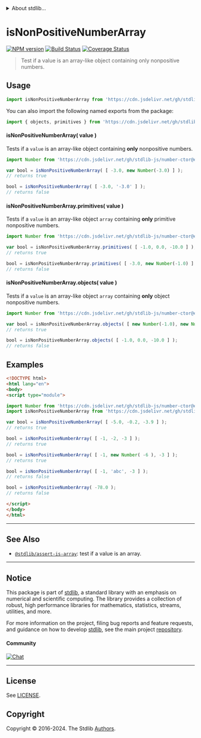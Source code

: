 <!--

@license Apache-2.0

Copyright (c) 2018 The Stdlib Authors.

Licensed under the Apache License, Version 2.0 (the "License");
you may not use this file except in compliance with the License.
You may obtain a copy of the License at

   http://www.apache.org/licenses/LICENSE-2.0

Unless required by applicable law or agreed to in writing, software
distributed under the License is distributed on an "AS IS" BASIS,
WITHOUT WARRANTIES OR CONDITIONS OF ANY KIND, either express or implied.
See the License for the specific language governing permissions and
limitations under the License.

-->


<details>
  <summary>
    About stdlib...
  </summary>
  <p>We believe in a future in which the web is a preferred environment for numerical computation. To help realize this future, we've built stdlib. stdlib is a standard library, with an emphasis on numerical and scientific computation, written in JavaScript (and C) for execution in browsers and in Node.js.</p>
  <p>The library is fully decomposable, being architected in such a way that you can swap out and mix and match APIs and functionality to cater to your exact preferences and use cases.</p>
  <p>When you use stdlib, you can be absolutely certain that you are using the most thorough, rigorous, well-written, studied, documented, tested, measured, and high-quality code out there.</p>
  <p>To join us in bringing numerical computing to the web, get started by checking us out on <a href="https://github.com/stdlib-js/stdlib">GitHub</a>, and please consider <a href="https://opencollective.com/stdlib">financially supporting stdlib</a>. We greatly appreciate your continued support!</p>
</details>

# isNonPositiveNumberArray

[![NPM version][npm-image]][npm-url] [![Build Status][test-image]][test-url] [![Coverage Status][coverage-image]][coverage-url] <!-- [![dependencies][dependencies-image]][dependencies-url] -->

> Test if a value is an array-like object containing only nonpositive numbers.



<section class="usage">

## Usage

```javascript
import isNonPositiveNumberArray from 'https://cdn.jsdelivr.net/gh/stdlib-js/assert-is-nonpositive-number-array@v0.2.2-esm/index.mjs';
```

You can also import the following named exports from the package:

```javascript
import { objects, primitives } from 'https://cdn.jsdelivr.net/gh/stdlib-js/assert-is-nonpositive-number-array@v0.2.2-esm/index.mjs';
```

#### isNonPositiveNumberArray( value )

Tests if a `value` is an array-like object containing **only** nonpositive numbers.

<!-- eslint-disable no-new-wrappers -->

```javascript
import Number from 'https://cdn.jsdelivr.net/gh/stdlib-js/number-ctor@esm/index.mjs';

var bool = isNonPositiveNumberArray( [ -3.0, new Number(-3.0) ] );
// returns true

bool = isNonPositiveNumberArray( [ -3.0, '-3.0' ] );
// returns false
```

#### isNonPositiveNumberArray.primitives( value )

Tests if a `value` is an array-like object `array` containing **only** primitive nonpositive numbers.

<!-- eslint-disable no-new-wrappers -->

```javascript
import Number from 'https://cdn.jsdelivr.net/gh/stdlib-js/number-ctor@esm/index.mjs';

var bool = isNonPositiveNumberArray.primitives( [ -1.0, 0.0, -10.0 ] );
// returns true

bool = isNonPositiveNumberArray.primitives( [ -3.0, new Number(-1.0) ] );
// returns false
```

#### isNonPositiveNumberArray.objects( value )

Tests if a `value` is an array-like object `array` containing **only** object nonpositive numbers.

<!-- eslint-disable no-new-wrappers, max-len -->

```javascript
import Number from 'https://cdn.jsdelivr.net/gh/stdlib-js/number-ctor@esm/index.mjs';

var bool = isNonPositiveNumberArray.objects( [ new Number(-1.0), new Number(-1.0) ] );
// returns true

bool = isNonPositiveNumberArray.objects( [ -1.0, 0.0, -10.0 ] );
// returns false
```

</section>

<!-- /.usage -->

<section class="examples">

## Examples

<!-- eslint-disable no-new-wrappers -->

<!-- eslint no-undef: "error" -->

```html
<!DOCTYPE html>
<html lang="en">
<body>
<script type="module">

import Number from 'https://cdn.jsdelivr.net/gh/stdlib-js/number-ctor@esm/index.mjs';
import isNonPositiveNumberArray from 'https://cdn.jsdelivr.net/gh/stdlib-js/assert-is-nonpositive-number-array@v0.2.2-esm/index.mjs';

var bool = isNonPositiveNumberArray( [ -5.0, -0.2, -3.9 ] );
// returns true

bool = isNonPositiveNumberArray( [ -1, -2, -3 ] );
// returns true

bool = isNonPositiveNumberArray( [ -1, new Number( -6 ), -3 ] );
// returns true

bool = isNonPositiveNumberArray( [ -1, 'abc', -3 ] );
// returns false

bool = isNonPositiveNumberArray( -78.0 );
// returns false

</script>
</body>
</html>
```

</section>

<!-- /.examples -->

<!-- Section for related `stdlib` packages. Do not manually edit this section, as it is automatically populated. -->

<section class="related">

* * *

## See Also

-   <span class="package-name">[`@stdlib/assert-is-array`][@stdlib/assert/is-array]</span><span class="delimiter">: </span><span class="description">test if a value is an array.</span>

</section>

<!-- /.related -->

<!-- Section for all links. Make sure to keep an empty line after the `section` element and another before the `/section` close. -->


<section class="main-repo" >

* * *

## Notice

This package is part of [stdlib][stdlib], a standard library with an emphasis on numerical and scientific computing. The library provides a collection of robust, high performance libraries for mathematics, statistics, streams, utilities, and more.

For more information on the project, filing bug reports and feature requests, and guidance on how to develop [stdlib][stdlib], see the main project [repository][stdlib].

#### Community

[![Chat][chat-image]][chat-url]

---

## License

See [LICENSE][stdlib-license].


## Copyright

Copyright &copy; 2016-2024. The Stdlib [Authors][stdlib-authors].

</section>

<!-- /.stdlib -->

<!-- Section for all links. Make sure to keep an empty line after the `section` element and another before the `/section` close. -->

<section class="links">

[npm-image]: http://img.shields.io/npm/v/@stdlib/assert-is-nonpositive-number-array.svg
[npm-url]: https://npmjs.org/package/@stdlib/assert-is-nonpositive-number-array

[test-image]: https://github.com/stdlib-js/assert-is-nonpositive-number-array/actions/workflows/test.yml/badge.svg?branch=v0.2.2
[test-url]: https://github.com/stdlib-js/assert-is-nonpositive-number-array/actions/workflows/test.yml?query=branch:v0.2.2

[coverage-image]: https://img.shields.io/codecov/c/github/stdlib-js/assert-is-nonpositive-number-array/main.svg
[coverage-url]: https://codecov.io/github/stdlib-js/assert-is-nonpositive-number-array?branch=main

<!--

[dependencies-image]: https://img.shields.io/david/stdlib-js/assert-is-nonpositive-number-array.svg
[dependencies-url]: https://david-dm.org/stdlib-js/assert-is-nonpositive-number-array/main

-->

[chat-image]: https://img.shields.io/gitter/room/stdlib-js/stdlib.svg
[chat-url]: https://app.gitter.im/#/room/#stdlib-js_stdlib:gitter.im

[stdlib]: https://github.com/stdlib-js/stdlib

[stdlib-authors]: https://github.com/stdlib-js/stdlib/graphs/contributors

[umd]: https://github.com/umdjs/umd
[es-module]: https://developer.mozilla.org/en-US/docs/Web/JavaScript/Guide/Modules

[deno-url]: https://github.com/stdlib-js/assert-is-nonpositive-number-array/tree/deno
[deno-readme]: https://github.com/stdlib-js/assert-is-nonpositive-number-array/blob/deno/README.md
[umd-url]: https://github.com/stdlib-js/assert-is-nonpositive-number-array/tree/umd
[umd-readme]: https://github.com/stdlib-js/assert-is-nonpositive-number-array/blob/umd/README.md
[esm-url]: https://github.com/stdlib-js/assert-is-nonpositive-number-array/tree/esm
[esm-readme]: https://github.com/stdlib-js/assert-is-nonpositive-number-array/blob/esm/README.md
[branches-url]: https://github.com/stdlib-js/assert-is-nonpositive-number-array/blob/main/branches.md

[stdlib-license]: https://raw.githubusercontent.com/stdlib-js/assert-is-nonpositive-number-array/main/LICENSE

<!-- <related-links> -->

[@stdlib/assert/is-array]: https://github.com/stdlib-js/assert-is-array/tree/esm

<!-- </related-links> -->

</section>

<!-- /.links -->
